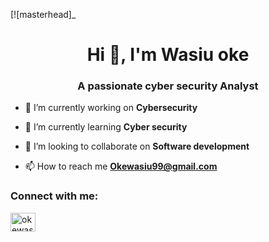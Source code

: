[![masterhead]_
<h1 align="center">Hi 👋, I'm Wasiu oke</h1>
<h3 align="center">A passionate cyber security Analyst</h3>

- 🔭 I’m currently working on **Cybersecurity**

- 🌱 I’m currently learning **Cyber security**

- 👯 I’m looking to collaborate on **Software development**

- 📫 How to reach me **Okewasiu99@gmail.com**

<h3 align="left">Connect with me:</h3>
<p align="left">
<a href="https://twitter.com/okewasiubanky" target="blank"><img align="center" src="https://raw.githubusercontent.com/rahuldkjain/github-profile-readme-generator/master/src/images/icons/Social/twitter.svg" alt="okewasiubanky" height="30" width="40" /></a>
</p>
